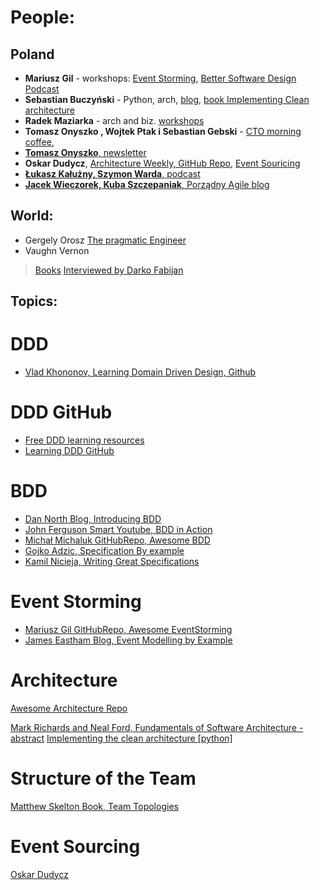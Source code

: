 # People:

## Poland
- <b>Mariusz Gil</b> - workshops: [Event Storming](https://github.com/mariuszgil/awesome-eventstorming), [Better Software Design Podcast](https://bettersoftwaredesign.pl/)
- <b>Sebastian Buczyński</b> - Python, arch, [blog](https://breadcrumbscollector.tech/), [book Implementing Clean architecture](https://cleanarchitecture.io/)
- <b>Radek Maziarka</b> - arch and biz. [workshops](https://radekmaziarka.pl/szkolenia-i-warsztaty)
- <b>Tomasz Onyszko , Wojtek Ptak i Sebastian Gebski</b> - [CTO morning coffee](https://open.spotify.com/show/1uqt9gA2hMIHFeqBlPLi37?si=f2cc44f4c0ee483d),
- [<b>Tomasz Onyszko</b>, newsletter](https://lnkd.in/dTeCxEnQ)  
- <b>Oskar Dudycz</b>, [Architecture Weekly, GitHub Repo](https://github.com/oskardudycz/ArchitectureWeekly), [Event Souricing](https://event-driven.io/)
- [<b>Łukasz Kałużny, Szymon Warda</b>, podcast](https://patoarchitekci.io/)
- [<b>Jacek Wieczorek, Kuba Szczepaniak</b>, Porządny Agile blog](https://porzadnyagile.pl/)

## World:
- Gergely Orosz [The pragmatic Engineer](https://blog.pragmaticengineer.com/)
- Vaughn Vernon
> [Books](https://kalele.io/books/)
> [Interviewed by Darko Fabijan](https://semaphoreci.com/blog/vaughn-vernon-domain-driven-design)


## Topics:

# DDD
- [Vlad Khononov, Learning Domain Driven Design, Github](https://github.com/vladikk/learning-ddd)

# DDD GitHub
- [Free DDD learning resources](https://github.com/ddd-crew/free-ddd-learning-resource)
- [Learning DDD GitHub](https://github.com/cnb0/learning-ddd)

# BDD
- [Dan North Blog, Introducing BDD](https://dannorth.net/introducing-bdd/)
- [John Ferguson Smart Youtube, BDD in Action](https://www.youtube.com/watch?v=hdBxLZ8f82Y)
- [Michał Michaluk GitHubRepo, Awesome BDD](https://github.com/msz13/Awesome-BDD/blob/main/README.md)
- [Gojko Adzic, Specification By example](https://gojko.net/books/specification-by-example/)
- [Kamil Nicieja, Writing Great Specifications](https://www.manning.com/books/writing-great-specifications)

# Event Storming
- [Mariusz Gil GitHubRepo, Awesome EventStorming](https://github.com/mariuszgil/awesome-eventstorming)
- [James Eastham Blog, Event Modelling by Example](https://jameseastham.co.uk/post/software-development/event-modelling-by-example/)

# Architecture
[Awesome Architecture Repo](https://awesome-architecture.com/)

[Mark Richards and Neal Ford, Fundamentals of Software Architecture - abstract](https://yoan-thirion.gitbook.io/knowledge-base/software-architecture/fundamentals-of-software-architecture)
[Implementing the clean architecture [python] ](https://cleanarchitecture.io/)

# Structure of the Team
[Matthew Skelton Book, Team Topologies](https://awesome-architecture.com/)

# Event Sourcing
[Oskar Dudycz](https://event-driven.io/)
